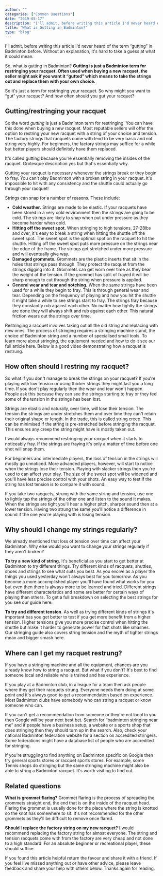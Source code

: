 ```yaml
---
author: ""
categories: ["Common Questions"]
date: "2019-05-17"
description: "I'll admit, before writing this article I'd never heard of the term “gutting” in Badminton before. Without an explanation, it's hard to take a guess at what it could mean. So, what is gutting in Badminton?"
title: "What is Gutting in Badminton?"
type: "blog"
---
```


I'll admit, before writing this article I'd never heard of the term “gutting” in Badminton before. Without an explanation, it's hard to take a guess at what it could mean.

So, what is gutting in Badminton? **Gutting is just a Badminton term for restringing your racquet. Often used when buying a new racquet, the seller might ask if you want it “gutted” which means to take the strings out and replace them with your own choice.**

So it's just a term for restringing your racquet. So why might you want to “gut” your racquet? And how often should you gut your racquet?

## Gutting/restringing your racquet

So the word _gutting_ is just a Badminton term for restringing. You can have this done when buying a new racquet. Most reputable sellers will offer the option to restring your new racquet with a string of your choice and tension. The factory strings that racquets come with tend to be very basic and not string very highly. For beginners, the factory strings may suffice for a while but better players should definitely have them replaced.

It's called gutting because you're essentially removing the insides of the racquet. Grotesque description yes but that's essentially why.

Gutting your racquet is necessary whenever the strings break or they begin to fray. You can't play Badminton with a broken string in your racquet. It's impossible to hit with any consistency and the shuttle could actually go through your racquet!

Strings can snap for a number of reasons. These include:

- **Cold weather.** Strings are made to be elastic. If your racquets have been stored in a very cold environment then the strings are going to be cold. The strings are likely to snap when put under pressure as they become harder when cold.
- **Hitting off the sweet spot.** When stringing to high tensions, 27-28lbs and over, it's easy to break a string when hitting the shuttle off the sweet spot. The sweet spot is the optimal spot on the racquet to hit the shuttle. Hitting off the sweet spot puts more pressure on the strings near the edge of the frame. The strings get stretched under more pressure and will eventually give way.
- **Damaged grommets.** Grommets are the plastic inserts that sit in the holes that strings pass through. They protect the racquet from the strings digging into it. Grommets can get worn over time as they bear the weight of the tension. If the grommet has split of frayed it will be sharp enough to cut through the string when pressure is applied.
- **General wear and tear and notching.** When the same strings have been used for a while they begin to fray. This is through general wear and tear. Depending on the frequency of playing and how you hit the shuttle it might take a while to see strings start to fray. The strings fray because they constantly rub against each other. No matter how tightly the strings are done they will always shift and rub against each other. This natural friction wears out the strings over time.

Restringing a racquet involves taking out all the old string and replacing with new ones. The process of stringing requires a stringing machine stand, the choice of Badminton string and a number of specialised small tools. To learn more about stringing, the equipment needed and how to do it see our full article here. Below is a good video demonstrating how a racquet is restrung.

<YouTube id="RBViCtBwbV4" title="Stringster, professional stringing" />

## How often should I restring my racquet?

So what if you don't manage to break the strings on your racquet? If you're playing with low tension or using thicker strings they might last you a long time. If you don't play regularly then the wear and tear won't happen. People ask this because they can see the strings starting to fray or they feel some of the tension in the strings has been lost.

Strings are elastic and naturally, over time, will lose their tension. The tension the strings are under stretches them and over time they can't retain their original shape or length. In the trade, this is called string creep. This can be minimised if the string is pre-stretched before stringing the racquet. This ensures any creep the string might have is mostly taken out.

I would always recommend restringing your racquet when it starts to noticeably fray. If the strings are fraying it's only a matter of time before one shot will snap them.

For beginners and intermediate players, the loss of tension in the strings will mostly go unnoticed. More advanced players, however, will start to notice when the strings lose their tension. Playing with slacker strings then you're used to can affect your play. The size of the sweet spot will be widened and you'll have less precise control with your shots. An easy way to test if the string has lost tension is to compare it with sound.

If you take two racquets, strung with the same string and tension, use one to lightly tap the strings of the other one and listen to the sound it makes. When the strings are tight you'll hear a higher pitch, sharper sound then at a lower tension. Having two strung the same you'll notice a difference in sound if the one you're playing with is losing tension.

## Why should I change my strings regularly?

We already mentioned that loss of tension over time can affect your Badminton. Why else would you want to change your strings regularly if they aren't broken?

**To try a new kind of string.** It's beneficial as you start to get better at Badminton to try different things. Try different kinds of racquets, shuttles, shoes and strings to see what suits you best. As you evolve as a player the things you used yesterday won't always best for you tomorrow. As you become a more accomplished player you'll have found what works for you but even then there is always more to be learned and tried. Different strings have different characteristics and some are better for certain ways of playing than others. To get a full breakdown on selecting the best strings for you see our guide here.

**To try and different tension.** As well as trying different kinds of strings it's important bas you get better to test if you get more benefit from a higher tension. Higher tensions give you more precise control when hitting the shuttle but make it harder to generate power for fast shots like smashes. Our stringing guide also covers string tension and the myth of tighter strings mean and bigger smash here.

## Where can I get my racquet restrung?

If you have a stringing machine and all the equipment, chances are you already know how to string a racquet. But what if you don't? It's best to find someone local and reliable who is trained and has experience.

If you play at a Badminton club, in a league for a team then ask people where they get their racquets strung. Everyone needs them doing at some point and it's always good to get a recommendation based on experience. Most Badminton clubs have somebody who can string a racquet or know someone who can.

If you can't get a recommendation from someone or they're not local to you then Google will be your next best bet. Search for “badminton stringing near me” and if people have a business setup, a website or a sports shop that does stringing then they should turn up in the search. Also, check your national Badminton federation website for a section on accredited stringers. Some federations might have a database list of people who are accredited for stringing.

If you're struggling to find anything on Badminton specific on Google then try general sports stores or racquet sports stores. For example, some Tennis shops do stringing but the same stringing machine might also be able to string a Badminton racquet. It's worth visiting to find out.

## Related questions

**What is grommet flaring?** Grommet flaring is the process of spreading the grommets straight end, the end that is on the inside of the racquet head. Flaring the grommet is usually done for the place where the string is knotted so the knot has somewhere to sit. It's not recommended for the other grommets as they'll be difficult to remove once flared.

**Should I replace the factory string on my new racquet?** I would recommend replacing the factory string for almost everyone. The string and tension racquets come with from the factory are very cheap and not done to a high standard. For an absolute beginner or recreational player, these should suffice.

If you found this article helpful return the favour and share it with a friend. If you feel I’ve missed anything out or have other advice, please leave feedback and share your help with others below. Thanks again for reading.
